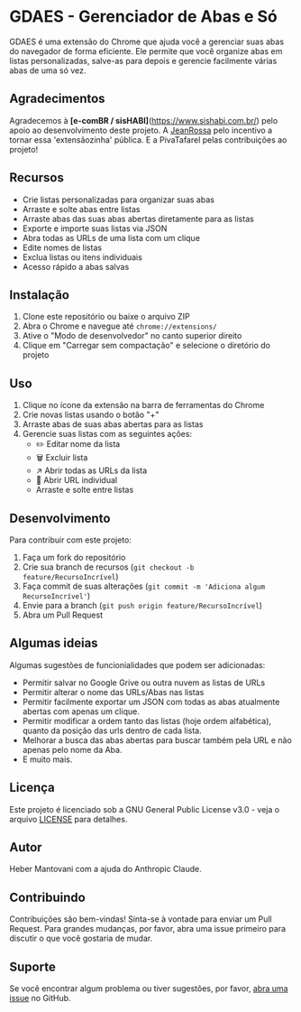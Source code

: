 # GDAES - Gerenciador de Abas e Só

GDAES é uma extensão do Chrome que ajuda você a gerenciar suas abas do navegador de forma eficiente. Ele permite que você organize abas em listas personalizadas, salve-as para depois e gerencie facilmente várias abas de uma só vez.

## Agradecimentos
Agradecemos à **[e-comBR / sisHABI]**(https://www.sishabi.com.br/) pelo apoio ao desenvolvimento deste projeto. A [JeanRossa](https://github.com/JeanRossa) pelo incentivo a tornar essa 'extensãozinha' pública. E a PivaTafarel pelas contribuições ao projeto! 

## Recursos

- Crie listas personalizadas para organizar suas abas
- Arraste e solte abas entre listas
- Arraste abas das suas abas abertas diretamente para as listas
- Exporte e importe suas listas via JSON
- Abra todas as URLs de uma lista com um clique
- Edite nomes de listas
- Exclua listas ou itens individuais
- Acesso rápido a abas salvas

## Instalação

1. Clone este repositório ou baixe o arquivo ZIP
2. Abra o Chrome e navegue até `chrome://extensions/`
3. Ative o "Modo de desenvolvedor" no canto superior direito
4. Clique em "Carregar sem compactação" e selecione o diretório do projeto

## Uso

1. Clique no ícone da extensão na barra de ferramentas do Chrome
2. Crie novas listas usando o botão "+"
3. Arraste abas de suas abas abertas para as listas
4. Gerencie suas listas com as seguintes ações:
    - ✏️ Editar nome da lista
    - 🗑️ Excluir lista
    - ↗️ Abrir todas as URLs da lista
    - 🔗 Abrir URL individual
    - Arraste e solte entre listas

## Desenvolvimento

Para contribuir com este projeto:

1. Faça um fork do repositório
2. Crie sua branch de recursos (`git checkout -b feature/RecursoIncrível`)
3. Faça commit de suas alterações (`git commit -m 'Adiciona algum RecursoIncrível'`)
4. Envie para a branch (`git push origin feature/RecursoIncrível`)
5. Abra um Pull Request


## Algumas ideias

   Algumas sugestões de funcionialidades que podem ser adicionadas:

   - Permitir salvar no Google Grive ou outra nuvem as listas de URLs
   - Permitir alterar o nome das URLs/Abas nas listas
   - Permitir facilmente exportar um JSON com todas as abas atualmente abertas com apenas um clique.
   - Permitir modificar a ordem tanto das listas (hoje ordem alfabética), quanto da posição das urls dentro de cada lista.
   - Melhorar a busca das abas abertas para buscar também pela URL e não apenas pelo nome da Aba.   
   - E muito mais.


## Licença

Este projeto é licenciado sob a GNU General Public License v3.0 - veja o arquivo [LICENSE](LICENSE) para detalhes.

## Autor

Heber Mantovani com a ajuda do Anthropic Claude.

## Contribuindo

Contribuições são bem-vindas! Sinta-se à vontade para enviar um Pull Request. Para grandes mudanças, por favor, abra uma issue primeiro para discutir o que você gostaria de mudar.


## Suporte

Se você encontrar algum problema ou tiver sugestões, por favor, [abra uma issue](../../issues) no GitHub.